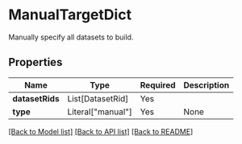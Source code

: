# ManualTargetDict

Manually specify all datasets to build.

## Properties
| Name | Type | Required | Description |
| ------------ | ------------- | ------------- | ------------- |
**datasetRids** | List[DatasetRid] | Yes |  |
**type** | Literal["manual"] | Yes | None |


[[Back to Model list]](../../../README.md#models-v2-link) [[Back to API list]](../../README.md#documentation-for-api-endpoints) [[Back to README]](../../README.md)
